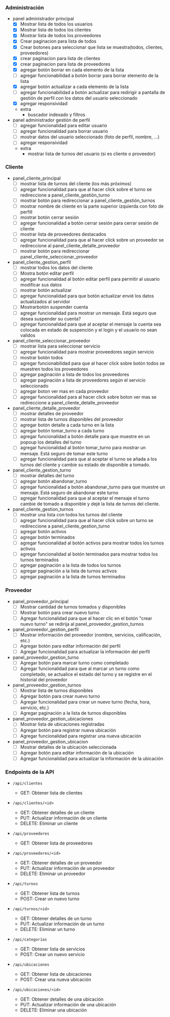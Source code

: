 ### Administración
- panel administrador principal 
  - [x] Mostrar lista de todos los usuarios
  - [x] Mostrar lista de todos los clientes
  - [x] Mostrar lista de todos los proveedores
  - [x] Crear paginacion para lista de todos
  - [x] Crear botones para seleccionar que lista se muestra(todos, clientes, proveedores)
  - [x] crear paginacion para lista de clientes
  - [x] crear paginacion para lista de proveedores 
  - [x] agregar botón borrar en cada elemento de la lista
  - [ ] agregar funcionabilidad a botón borrar para borrar elemento de la lista
  - [x] agregar botón actualizar a cada elemento de la lista
  - [ ] agregar funcionabilidad a botón actualizar para redirigir a pantalla de gestión de perfil con los datos del usuario seleccionado 
  - [x] agregar responsividad
  - extra
    - buscador indexado y filtros
-  panel administrador gestión de perfil
   - [ ] agregar funcionalidad para editar usuario
   - [ ] agregar funcionalidad para borrar usuario 
   - [ ] mostrar datos del usuario seleccionado (foto de perfil, nombre, ...)
   - [ ] agregar responsividad 
   - extra
     - mostrar lista de turnos del usuario (si es cliente o proveedor)

### Cliente
- panel_cliente_principal
   - [ ] mostrar lista de turnos del cliente (los más próximos)
   - [ ] agregar funcionalidad para que al hacer click sobre el turno se redireccione a panel_cliente_gestión_turno
   - [ ] mostrar botón para redireccionar a panel_cliente_gestión_turnos
   - [ ] mostrar nombre de cliente en la parte superior izquierda con foto de perfill
   - [ ] mostrar botón cerrar sesión
   - [ ] agregar funcionalidad a botón cerrar sesión para cerrar sesión de cliente
   - [ ] mostrar lista de proveedores destacados 
   - [ ] agregar funcionalidad para que al hacer click sobre un proveedor se redireccione al panel_cliente_detalle_proveedor 
   - [ ] mostrar botón para redireccionar panel_cliente_seleccionar_proveedor 
   
 - panel_cliente_gestion_perfil
   - [ ] mostrar todos los datos del cliente
   - [ ] Mostra botón editar perfil
   - [ ] agregar funcionalidad al botón editar perfil para permitir al usuario modificar sus datos
   - [ ] mostrar botón actualizar
   - [ ] agregar funcionalidad para que botón actualizar envié los datos actualizados al servidor
   - [ ] Mostrarbotón suspender cuenta
   - [ ] agregar funcionalidad para mostrar un mensaje. Está seguro que desea suspender su cuenta?
   - [ ] agregar funcionalidad para que al aceptar el mensaje la cuenta sea colocada en estado de suspención y el login y el usuario no sean validos
   
-  panel_cliente_seleccionar_proveedor
   - [ ] mostrar lista para seleccionar servicio 
   - [ ] agregar funcionalidad para mostrar proveedores según servicio 
   - [ ] mostrar botón todos
   - [ ] agregar funcionabilidad para que al hacer click sobre botón todos se muestren todos los proveedores
   - [ ] agregar paginación a lista de todos los proveedores
   - [ ] agregar paginación a lista de proveedores según el servicio seleccionado
   - [ ] agregar boton ver mas en cada proveedor 
   - [ ] agregar funcionalidad para al hacer click sobre boton ver mas se redireccione a panel_cliente_detalle_proveedor
   
- panel_cliente_detalle_proveedor
    - [ ] mostrar detalles de proveedor
    - [ ] mostrar lista de turnos disponibles del proveedor
    - [ ] agregar botón detalle a cada turno en la lista
    - [ ] agregar botón tomar_turno a cada turno
    - [ ] agregar funcionalidad a botón detalle para que muestre en un popoup los detalles del turno
    - [ ] agregar funcionalidad al botón tomar_turno para mostrar un mensaje. Está seguro de tomar este turno
    - [ ] agregar funcionalidad para que al aceptar el turno se añada a los turnos del cliente y cambie su estado de disponible a tomado.
    
 - panel_cliente_gestion_turno
    - [ ] mostrar detalles del turno
    - [ ] agregar botón abandonar_turno
    - [ ] agregar funcionalidad a botón abandonar_turno para que muestre un mensaje. Está seguro de abandonar este turno
    - [ ] agregar funcionalidad para que al aceptar el mensaje el turno cambie de tomado a disponible y dejé la lista de turnos del cliente.
    
  - panel_cliente_gestion_turnos
    - [ ] mostrar una lista con todos los turnos del cliente
    - [ ] agregar funcionalidad para que al hacer click sobre un turno se redireccione a panel_cliente_gestion_turno
    - [ ] agregar botón activos
    - [ ] agregar botón terminados
    - [ ] agregar funcionalidad al botón activos para mostrar todos los turnos activos
    - [ ] agregar funcionalidad al botón terminados para mostrar todos los turnos terminados
    - [ ] agregar paginación a la lista de todos los turnos
    - [ ] agregar paginación a la lista de turnos activos
    - [ ] agregar paginación a la lista de turnos terminados
    
### Proveedor

- panel_proveedor_principal
  - [ ] Mostrar cantidad de turnos tomados y disponibles
  - [ ] Mostrar botón para crear nuevo turno
  - [ ] Agregar funcionalidad para que al hacer clic en el botón "crear nuevo turno" se redirija al panel_proveedor_gestion_turnos

- panel_proveedor_gestion_perfil
  - [ ] Mostrar información del proveedor (nombre, servicios, calificación, etc.)
  - [ ] Agregar botón para editar información del perfil
  - [ ] Agregar funcionalidad para actualizar la información del perfil

- panel_proveedor_gestion_turno
  - [ ] Agregar botón para marcar turno como completado
  - [ ] Agregar funcionalidad para que al marcar un turno como completado, se actualice el estado del turno y se registre en el historial del proveedor

- panel_proveedor_gestion_turnos
  - [ ] Mostrar lista de turnos disponibles
  - [ ] Agregar botón para crear nuevo turno
  - [ ] Agregar funcionalidad para crear un nuevo turno (fecha, hora, servicio, etc.)
  - [ ] Agregar paginación a la lista de turnos disponibles

- panel_proveedor_gestion_ubicaciones
  - [ ] Mostrar lista de ubicaciones registradas
  - [ ] Agregar botón para registrar nueva ubicación
  - [ ] Agregar funcionalidad para registrar una nueva ubicación

- panel_proveedor_gestion_ubicacion
  - [ ] Mostrar detalles de la ubicación seleccionada
  - [ ] Agregar botón para editar información de la ubicación
  - [ ] Agregar funcionalidad para actualizar la información de la ubicación

### Endpoints de la API

- `/api/clientes`
  - GET: Obtener lista de clientes

- `/api/clientes/<id>`
  - GET: Obtener detalles de un cliente
  - PUT: Actualizar información de un cliente
  - DELETE: Eliminar un cliente

- `/api/proveedores`
  - GET: Obtener lista de proveedores

- `/api/proveedores/<id>`
  - GET: Obtener detalles de un proveedor
  - PUT: Actualizar información de un proveedor
  - DELETE: Eliminar un proveedor

- `/api/turnos`
  - GET: Obtener lista de turnos
  - POST: Crear un nuevo turno

- `/api/turnos/<id>`
  - GET: Obtener detalles de un turno
  - PUT: Actualizar información de un turno
  - DELETE: Eliminar un turno

- `/api/categorías`
  - GET: Obtener lista de servicios
  - POST: Crear un nuevo servicio

- `/api/ubicaciones`
  - GET: Obtener lista de ubicaciones
  - POST: Crear una nueva ubicación

- `/api/ubicaciones/<id>`
  - GET: Obtener detalles de una ubicación
  - PUT: Actualizar información de una ubicación
  - DELETE: Eliminar una ubicación
